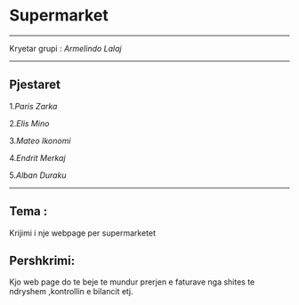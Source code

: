 # **Supermarket**
___
Kryetar grupi : *Armelindo Lalaj*
___
## **Pjestaret** 

 1.*Paris Zarka*
 
 2.*Elis Mino*

 3.*Mateo Ikonomi*
 
 4.*Endrit Merkaj*
 
 5.*Alban Duraku*
 ___
## **Tema** :  
Krijimi i nje webpage per supermarketet

## **Pershkrimi**: 
Kjo web page do te beje te mundur prerjen e faturave nga shites te ndryshem ,kontrollin e bilancit etj.

